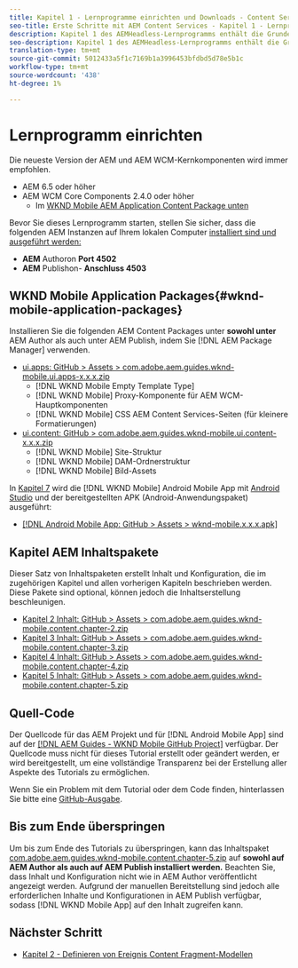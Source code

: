 ```yaml
---
title: Kapitel 1 - Lernprogramme einrichten und Downloads - Content Services
seo-title: Erste Schritte mit AEM Content Services - Kapitel 1 - Lernprogramm einrichten
description: Kapitel 1 des AEMHeadless-Lernprogramms enthält die Grundeinstellung für die AEM Instanz des Lernprogramms.
seo-description: Kapitel 1 des AEMHeadless-Lernprogramms enthält die Grundeinstellung für die AEM Instanz des Lernprogramms.
translation-type: tm+mt
source-git-commit: 5012433a5f1c7169b1a3996453bfdbd5d78e5b1c
workflow-type: tm+mt
source-wordcount: '438'
ht-degree: 1%

---
```



# Lernprogramm einrichten

Die neueste Version der AEM und AEM WCM-Kernkomponenten wird immer empfohlen.

* AEM 6.5  oder höher
* AEM WCM Core Components 2.4.0 oder höher
   * Im [WKND Mobile AEM Application Content Package unten](#wknd-mobile-application-packages)

Bevor Sie dieses Lernprogramm starten, stellen Sie sicher, dass die folgenden AEM Instanzen auf Ihrem lokalen Computer [installiert sind und ausgeführt werden:](https://helpx.adobe.com/experience-manager/6-5/sites/deploying/using/deploy.html#Default%20Local%20Install)

* **AEM** Authoron  **Port 4502**
* **AEM** Publishon- **Anschluss 4503**

## WKND Mobile Application Packages{#wknd-mobile-application-packages}

Installieren Sie die folgenden AEM Content Packages unter **sowohl unter** AEM Author als auch unter AEM Publish, indem Sie [!DNL AEM Package Manager] verwenden.

* [ui.apps: GitHub > Assets > com.adobe.aem.guides.wknd-mobile.ui.apps-x.x.x.zip](https://github.com/adobe/aem-guides-wknd-mobile/releases/latest)
   * [!DNL WKND Mobile Empty Template Type]
   * [!DNL WKND Mobile] Proxy-Komponente für AEM WCM-Hauptkomponenten
   * [!DNL WKND Mobile] CSS AEM Content Services-Seiten (für kleinere Formatierungen)
* [ui.content: GitHub > com.adobe.aem.guides.wknd-mobile.ui.content-x.x.x.zip](https://github.com/adobe/aem-guides-wknd-mobile/releases/latest)
   * [!DNL WKND Mobile] Site-Struktur
   * [!DNL WKND Mobile] DAM-Ordnerstruktur
   * [!DNL WKND Mobile] Bild-Assets

In [Kapitel 7](./chapter-7.md) wird die [!DNL WKND Mobile] Android Mobile App mit [Android Studio](https://developer.android.com/studio) und der bereitgestellten APK (Android-Anwendungspaket) ausgeführt:

* [[!DNL Android Mobile App: GitHub > Assets > wknd-mobile.x.x.x.apk]](https://github.com/adobe/aem-guides-wknd-mobile/releases/latest)

## Kapitel AEM Inhaltspakete

Dieser Satz von Inhaltspaketen erstellt Inhalt und Konfiguration, die im zugehörigen Kapitel und allen vorherigen Kapiteln beschrieben werden. Diese Pakete sind optional, können jedoch die Inhaltserstellung beschleunigen.

* [Kapitel 2 Inhalt: GitHub > Assets > com.adobe.aem.guides.wknd-mobile.content.chapter-2.zip](https://github.com/adobe/aem-guides-wknd-mobile/releases/latest)
* [Kapitel 3 Inhalt: GitHub > Assets > com.adobe.aem.guides.wknd-mobile.content.chapter-3.zip](https://github.com/adobe/aem-guides-wknd-mobile/releases/latest)
* [Kapitel 4 Inhalt: GitHub > Assets > com.adobe.aem.guides.wknd-mobile.content.chapter-4.zip](https://github.com/adobe/aem-guides-wknd-mobile/releases/latest)
* [Kapitel 5 Inhalt: GitHub > Assets > com.adobe.aem.guides.wknd-mobile.content.chapter-5.zip](https://github.com/adobe/aem-guides-wknd-mobile/releases/latest)

## Quell-Code

Der Quellcode für das AEM Projekt und für [!DNL Android Mobile App] sind auf der [[!DNL AEM Guides - WKND Mobile GitHub Project]](https://github.com/adobe/aem-guides-wknd-mobile) verfügbar. Der Quellcode muss nicht für dieses Tutorial erstellt oder geändert werden, er wird bereitgestellt, um eine vollständige Transparenz bei der Erstellung aller Aspekte des Tutorials zu ermöglichen.

Wenn Sie ein Problem mit dem Tutorial oder dem Code finden, hinterlassen Sie bitte eine [GitHub-Ausgabe](https://github.com/adobe/aem-guides-wknd-mobile/issues).

## Bis zum Ende überspringen

Um bis zum Ende des Tutorials zu überspringen, kann das Inhaltspaket [com.adobe.aem.guides.wknd-mobile.content.chapter-5.zip](https://github.com/adobe/aem-guides-wknd-mobile/releases/latest) auf **sowohl auf AEM Author als auch auf AEM Publish installiert werden.** Beachten Sie, dass Inhalt und Konfiguration nicht wie in AEM Author veröffentlicht angezeigt werden. Aufgrund der manuellen Bereitstellung sind jedoch alle erforderlichen Inhalte und Konfigurationen in AEM Publish verfügbar, sodass [!DNL WKND Mobile App] auf den Inhalt zugreifen kann.


## Nächster Schritt

* [Kapitel 2 - Definieren von Ereignis Content Fragment-Modellen](./chapter-2.md)
